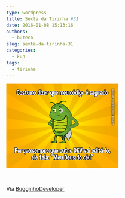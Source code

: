 ```yaml
---
type: wordpress
title: Sexta da Tirinha #31
date: 2016-01-08 15:13:16
authors:
  - buteco
slug: sexta-da-tirinha-31
categories:
  - Fun
tags:
  - tirinha
---
```


<a href="/images/wp-content/uploads/2016/01/codigo_sagrado.png" rel="attachment wp-att-4470"><img class="size-medium wp-image-4470 aligncenter" src="/images/wp-content/uploads/2016/01/codigo_sagrado-300x225.png" alt="codigo_sagrado" width="300" height="225" /></a>

&nbsp;

Via <a href="https://www.facebook.com/BugginhoDeveloper/" target="_blank">BugginhoDeveloper</a>
